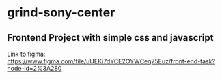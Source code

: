 # grind-sony-center

## Frontend Project with simple css and javascript

Link to figma: https://www.figma.com/file/uUEKi7dYCE2OYWCeg75Euz/front-end-task?node-id=2%3A280
